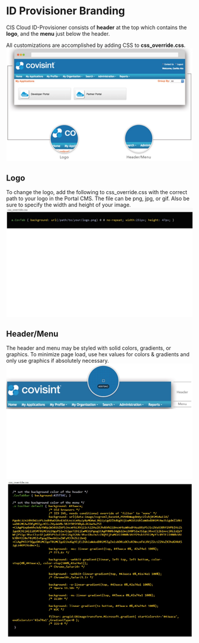 # ID Provisioner Branding

CIS Cloud ID-Provisioner consists of **header** at the top which contains the
**logo**, and the **menu** just below the header.

All customizations are accomplished by adding CSS to **css_override.css**.
![](idprov-1.jpg)

## Logo
To change the logo, add the following to css_override.css with the correct path to your logo in the Portal CMS. The file can be png, jpg, or gif. Also be sure to specify the width and height of your image.
![](idprov-2.jpg)

## Header/Menu
The header and menu may be styled with solid colors, gradients, or graphics. To minimize page load, use hex values for colors & gradients and only use graphics if absolutely necessary.
![](idprov-3.jpg)
![](idprov-4.jpg)
